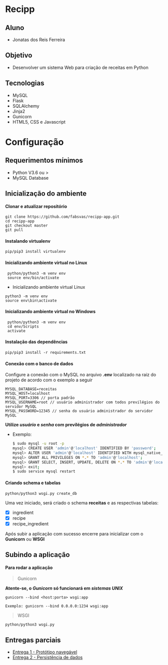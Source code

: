 # Recipp 

## Aluno
- Jonatas dos Reis Ferreira

## Objetivo
- Desenvolver um sistema Web para criação de receitas em Python

## Tecnologias
- MySQL
- Flask
- SQLAlchemy
- Jinja2
- Gunicorn
- HTML5, CSS e Javascript

# Configuração

## Requerimentos mínimos
- Python V3.6 ou >
- MySQL Database

## Inicialização do ambiente

#### Clonar e atualizar repositório
```
git clone https://github.com/fabsvas/recipp-app.git
cd recipp-app
git checkout master
git pull
```

#### Instalando virtualenv
```
pip/pip3 install virtualenv
```

#### Inicializando ambiente virtual no Linux
```
 python/python3 -m venv env
 source env/bin/activate
```
- Inicializando ambiente virtual Linux
```
python3 -m venv env
source env\bin\activate
```

#### Inicializando ambiente virtual no Windows
```
 python/python3 -m venv env
 cd env/Scripts
 activate
```

#### Instalação das dependências
```
pip/pip3 install -r requirements.txt
```

#### Conexão com o banco de dados

Configure a conexão com o MySQL no arquivo **.env** localizado na raiz do projeto de acordo com o exemplo a seguir
```
MYSQL_DATABASE=receitas
MYSQL_HOST=localhost
MYSQL_PORT=3306 // porta padrão
MYSQL_USERNAME=root // usuário administrador com todos previlégios do servidor MySQL
MYSQL_PASSWORD=12345 // senha do usuário administrador do servidor MySQL
```
**Utilize _usuário_ e _senha_ com previlégios de _administrador_**

- Exemplo:
  ```bash
  $ sudo mysql -u root -p
  mysql> CREATE USER 'admin'@'localhost' IDENTIFIED BY 'password';
  mysql> ALTER USER 'admin'@'localhost' IDENTIFIED WITH mysql_native_password BY 'password';
  mysql> GRANT ALL PRIVILEGES ON *.* TO 'admin'@'localhost';
  mysql> GRANT SELECT, INSERT, UPDATE, DELETE ON *.* TO 'admin'@'localhost';
  mysql> exit;
  $ sudo service mysql restart 
  ```


#### Criando schema e tabelas
```
python/python3 wsgi.py create_db
```

Uma vez iniciado, será criado o schema **receitas** e as respectivas tabelas:
- [x] ingredient
- [x] recipe
- [x] recipe_ingredient  

Após subir a aplicação com sucesso encerre para inicializar com o **Gunicorn** ou **WSGI**

## Subindo a aplicação

#### Para rodar a aplicação

> Gunicorn 

**Atente-se, o _Gunicorn_ só funcionará em _sistemas UNIX_**
```
gunicorn --bind <host:porta> wsgi:app

Exemplo: gunicorn --bind 0.0.0.0:1234 wsgi:app
```

> WSGI
```
python/python3 wsgi.py
```

## Entregas parciais

- [Entrega 1 - Protótipo navegável](https://youtu.be/mVbQp_XvaVI)
- [Entrega 2 - Persistência de dados]()
